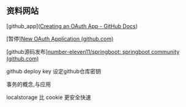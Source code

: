 ## 资料网站

[github_app]([Creating an OAuth App - GitHub Docs](https://docs.github.com/en/developers/apps/building-oauth-apps/creating-an-oauth-app))

[暂停][New OAuth Application (github.com)](https://github.com/settings/applications/new)

[github源码发布][number-eleven11/springboot: springboot community (github.com)](https://github.com/number-eleven11/springboot/)

github deploy key   设定github仓库密钥



事务的概念,与应用

localstorage 比 cookie 更安全快速
